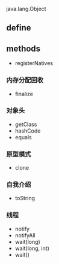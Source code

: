 java.lang.Object

## define

## methods
* registerNatives

### 内存分配回收
* finalize

### 对象头
* getClass
* hashCode
* equals

### 原型模式
* clone

### 自我介绍
* toString

### 线程
* notify
* notifyAll
* wait(long)
* wait(long, int)
* wait()
